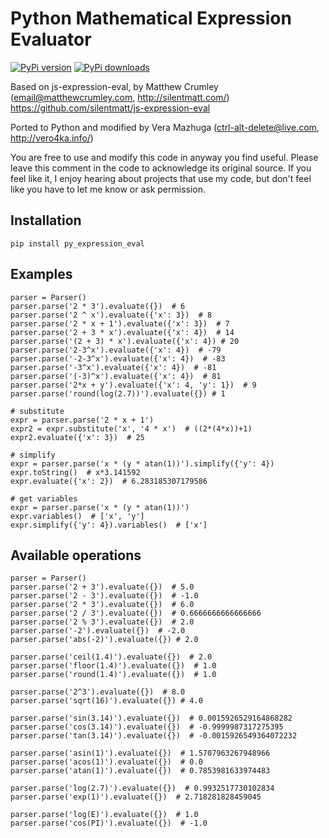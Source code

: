 Python Mathematical Expression Evaluator
========================================

[![PyPi version](https://pypip.in/v/py_expression_eval/badge.png)](https://crate.io/packages/py_expression_eval/)
[![PyPi downloads](https://pypip.in/d/py_expression_eval/badge.png)](https://crate.io/packages/py_expression_eval/)

Based on js-expression-eval, by Matthew Crumley (email@matthewcrumley.com, http://silentmatt.com/)
https://github.com/silentmatt/js-expression-eval

Ported to Python and modified by Vera Mazhuga (ctrl-alt-delete@live.com, http://vero4ka.info/)

You are free to use and modify this code in anyway you find useful. Please leave this comment in the code
to acknowledge its original source. If you feel like it, I enjoy hearing about projects that use my code,
but don't feel like you have to let me know or ask permission.

Installation
------------

    pip install py_expression_eval

Examples
--------

    parser = Parser()
    parser.parse('2 * 3').evaluate({})  # 6
    parser.parse('2 ^ x').evaluate({'x': 3})  # 8
    parser.parse('2 * x + 1').evaluate({'x': 3})  # 7
    parser.parse('2 + 3 * x').evaluate({'x': 4})  # 14
    parser.parse('(2 + 3) * x').evaluate({'x': 4}) # 20
    parser.parse('2-3^x').evaluate({'x': 4})  # -79
    parser.parse('-2-3^x').evaluate({'x': 4})  # -83
    parser.parse('-3^x').evaluate({'x': 4})  # -81
    parser.parse('(-3)^x').evaluate({'x': 4})  # 81
    parser.parse('2*x + y').evaluate({'x': 4, 'y': 1})  # 9
    parser.parse('round(log(2.7))').evaluate({}) # 1
    
    # substitute
    expr = parser.parse('2 * x + 1')
    expr2 = expr.substitute('x', '4 * x')  # ((2*(4*x))+1)
    expr2.evaluate({'x': 3})  # 25
    
    # simplify
    expr = parser.parse('x * (y * atan(1))').simplify({'y': 4})
    expr.toString()  # x*3.141592
    expr.evaluate({'x': 2})  # 6.283185307179586
    
    # get variables
    expr = parser.parse('x * (y * atan(1))')
    expr.variables()  # ['x', 'y']
    expr.simplify({'y': 4}).variables()  # ['x']


Available operations
--------------------

    parser = Parser()
    parser.parse('2 + 3').evaluate({})  # 5.0
    parser.parse('2 - 3').evaluate({})  # -1.0
    parser.parse('2 * 3').evaluate({})  # 6.0
    parser.parse('2 / 3').evaluate({})  # 0.6666666666666666
    parser.parse('2 % 3').evaluate({})  # 2.0
    parser.parse('-2').evaluate({})  # -2.0
    parser.parse('abs(-2)').evaluate({}) # 2.0
    
    parser.parse('ceil(1.4)').evaluate({})  # 2.0
    parser.parse('floor(1.4)').evaluate({})  # 1.0
    parser.parse('round(1.4)').evaluate({})  # 1.0
    
    parser.parse('2^3').evaluate({})  # 8.0
    parser.parse('sqrt(16)').evaluate({}) # 4.0
    
    parser.parse('sin(3.14)').evaluate({})  # 0.0015926529164868282
    parser.parse('cos(3.14)').evaluate({})  # -0.9999987317275395
    parser.parse('tan(3.14)').evaluate({})  # -0.0015926549364072232
    
    parser.parse('asin(1)').evaluate({})  # 1.5707963267948966
    parser.parse('acos(1)').evaluate({})  # 0.0
    parser.parse('atan(1)').evaluate({})  # 0.7853981633974483
    
    parser.parse('log(2.7)').evaluate({})  # 0.9932517730102834
    parser.parse('exp(1)').evaluate({})  # 2.718281828459045
    
    parser.parse('log(E)').evaluate({})  # 1.0
    parser.parse('cos(PI)').evaluate({})  # -1.0

